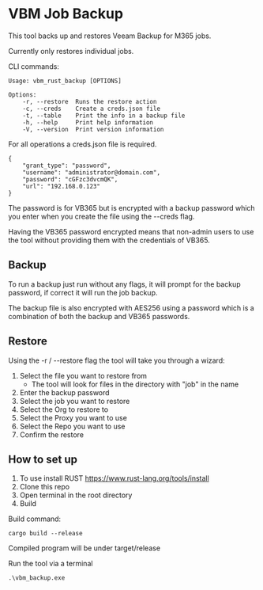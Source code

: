 # VBM Job Backup 

This tool backs up and restores Veeam Backup for M365 jobs. 

Currently only restores individual jobs.

CLI commands:

    Usage: vbm_rust_backup [OPTIONS]

    Options:
        -r, --restore  Runs the restore action
        -c, --creds    Create a creds.json file
        -t, --table    Print the info in a backup file
        -h, --help     Print help information
        -V, --version  Print version information

For all operations a creds.json file is required. 

    {
        "grant_type": "password",
        "username": "administrator@domain.com",
        "password": "cGFzc3dvcmQK",
        "url": "192.168.0.123"
    }

The password is for VB365 but is encrypted with a backup password which you enter when you create the file using
the --creds flag.

Having the VB365 password encrypted means that non-admin users to use the tool without providing them with the credentials of VB365.

## Backup

To run a backup just run without any flags, it will prompt for the backup password, if correct it will run the job backup.

The backup file is also encrypted with AES256 using a password which is a combination of both the backup and VB365 passwords.

## Restore

Using the -r / --restore flag the tool will take you through a wizard:

1. Select the file you want to restore from
    - The tool will look for files in the directory with "job" in the name
2. Enter the backup password
3. Select the job you want to restore
4. Select the Org to restore to
5. Select the Proxy you want to use
6. Select the Repo you want to use
7. Confirm the restore

## How to set up

1. To use install RUST https://www.rust-lang.org/tools/install 
2. Clone this repo
3. Open terminal in the root directory
3. Build

Build command:

    cargo build --release

Compiled program will be under target/release

Run the tool via a terminal 

    .\vbm_backup.exe

